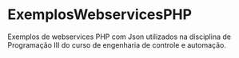 # ExemplosWebservicesPHP
Exemplos de webservices PHP com Json utilizados na disciplina de Programação III do curso de engenharia de controle e automação.
